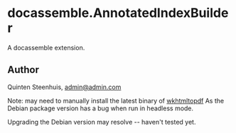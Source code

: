 # docassemble.AnnotatedIndexBuilder

A docassemble extension.

## Author

Quinten Steenhuis, admin@admin.com

Note: may need to manually install the latest binary of [wkhtmltopdf](https://github.com/wkhtmltopdf/wkhtmltopdf/releases/tag/0.12.4)
As the Debian package version has a bug when run in headless mode.

Upgrading the Debian version may resolve -- haven't tested yet.